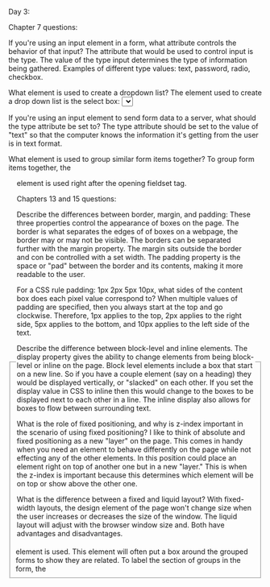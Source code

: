 Day 3:

Chapter 7 questions:

If you're using an input element in a form, what attribute controls the behavior of that input?
    The attribute that would be used to control input is the type. The value of the type input determines the type of information being gathered. Examples of different type values: text, password, radio, checkbox.


What element is used to create a dropdown list?
    The element used to create a drop down list is the select box: <select> The select element will include two or more option elements within the opening and closing tags. It will also include a name attribute of the form control sent to the server, and values for each option that can be selected.


If you're using an input element to send form data to a server, what should the type attribute be set to?
    The type attribute should be set to the value of "text" so that the computer knows the information it's getting from the user is in text format.


What element is used to group similar form items together?
    To group form items together, the <fieldset> element is used. This element will often put a box around the grouped forms to show they are related. To label the section of groups in the form, the <legend> element is used right after the opening fieldset tag.


Chapters 13 and 15 questions:

Describe the differences between border, margin, and padding:
    These three properties control the appearance of boxes on the page. The border is what separates the edges of of boxes on a webpage, the border may or may not be visible. The borders can be separated further with the margin property. The margin sits outside the border and con be controlled with a set width. The padding property is the space or "pad" between the border and its contents, making it more readable to the user.


For a CSS rule padding: 1px 2px 5px 10px, what sides of the content box does each pixel value correspond to?
    When multiple values of padding are specified, then you always start at the top and go clockwise. Therefore, 1px applies to the top, 2px applies to the right side, 5px applies to the bottom, and 10px applies to the left side of the text.


Describe the difference between block-level and inline elements.
    The display property gives the ability to change elements from being block-level or inline on the page. Block level elements include a box that start on a new line. So if you have a couple element (say on a heading) they would be displayed vertically, or "slacked" on each other. If you set the display value in CSS to inline then this would change to the boxes to be displayed next to each other in a line. The inline display also allows for boxes to flow between surrounding text.


What is the role of fixed positioning, and why is z-index important in the scenario of using fixed positioning?
    I like to think of absolute and fixed positioning as a new "layer" on the page. This comes in handy when you need an element to behave differently on the page while not effecting any of the other elements. In this position could place an element right on top of another one but in a new "layer." This is when the z-index is important because this determines which element will be on top or show above the other one.


What is the difference between a fixed and liquid layout?
    With fixed-width layouts, the design element of the page won't change size when the user increases or decreases the size of the window. The liquid layout will adjust with the browser window size and. Both have advantages and disadvantages. 
